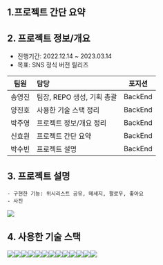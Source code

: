 ## 1.프로젝트 간단 요약




## 2. 프로젝트 정보/개요 
* 진행기간: 2022.12.14 ~ 2023.03.14
* 목표: SNS 정식 버전 릴리즈

|팀원|담당|포지션|
|:---:|:---|:---:|
|송영진|팀장, REPO 생성, 기획 총괄|BackEnd|
|양진호|사용한 기술 스택 정리|BackEnd|
|박주영|프로젝트 정보/개요 정리|BackEnd|
|신효원|프로젝트 간단 요약|BackEnd|
|박수빈|프로젝트 설명|BackEnd|


## 3. 프로젝트 설명 
    - 구현한 기능: 위시리스트 공유, 메세지, 팔로우, 좋아요
    - 사진 
<img src="https://i0.wp.com/blog.speak.com/wp-content/uploads/2022/08/SNS-%E1%84%8B%E1%85%A7%E1%86%BC%E1%84%8B%E1%85%A5%E1%84%85%E1%85%A9.jpg?resize=930%2C567&ssl=1">



## 4. 사용한 기술 스택
<img src="https://img.shields.io/badge/JAVA-007396?style=for-the-badge&logo=java&logoColor=white"><img src="https://img.shields.io/badge/Spring-6DB33F?style=for-the-badge&logo=Spring&logoColor=white"><img src="https://img.shields.io/badge/oracle-F80000?style=for-the-badge&logo=oracle&logoColor=white"><img src="https://img.shields.io/badge/mysql-4479A1?style=for-the-badge&logo=mysql&logoColor=white"><img src="https://img.shields.io/badge/mariaDB-003545?style=for-the-badge&logo=mariaDB&logoColor=white"><img src="https://img.shields.io/badge/javascript-F7DF1E?style=for-the-badge&logo=javascript&logoColor=black"><img src="https://img.shields.io/badge/jquery-0769AD?style=for-the-badge&logo=jquery&logoColor=white"><img src="https://img.shields.io/badge/react-61DAFB?style=for-the-badge&logo=react&logoColor=black"><img src="https://img.shields.io/badge/vue.js-4FC08D?style=for-the-badge&logo=vue.js&logoColor=white"><img src="https://img.shields.io/badge/html-E34F26?style=for-the-badge&logo=html5&logoColor=white"><img src="https://img.shields.io/badge/css-1572B6?style=for-the-badge&logo=css3&logoColor=white"><img src="https://img.shields.io/badge/bootstrap-7952B3?style=for-the-badge&logo=bootstrap&logoColor=white"><img src="https://img.shields.io/badge/github-181717?style=for-the-badge&logo=github&logoColor=white">